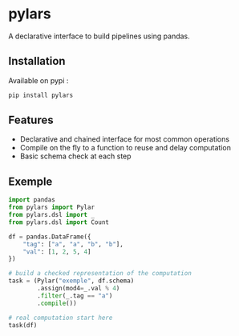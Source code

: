 # pylars
A declarative interface to build pipelines using pandas.

## Installation

Available on pypi :
```bash
pip install pylars
```

## Features
* Declarative and chained interface for most common operations
* Compile on the fly to a function to reuse and delay computation
* Basic schema check at each step

## Exemple
```python
import pandas
from pylars import Pylar
from pylars.dsl import _
from pylars.dsl import Count

df = pandas.DataFrame({
    "tag": ["a", "a", "b", "b"],
    "val": [1, 2, 5, 4]
})

# build a checked representation of the computation
task = (Pylar("exemple", df.schema)
        .assign(mod4=_.val % 4)
        .filter(_.tag == "a")
        .compile())

# real computation start here
task(df)
```